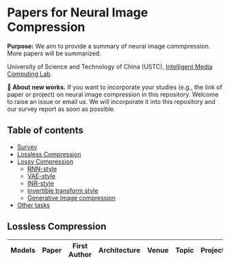 # Papers for Neural Image Compression
**Purpose:** We aim to provide a summary of neural image commpression. More papers will be summarized. 

University of Science and Technology of China (USTC), [Intelligent Media Computing Lab](https://faculty.ustc.edu.cn/chenzhibo).

**📌 About new works.** If you want to incorporate your studies (e.g., the link of paper or project) on neural image compression in this repository. Welcome to raise an issue or email us. We will incorporate it into this repository and our survey report as soon as possible.

## Table of contents
- [Survey](#Survey)
- [Lossless Compression](#Lossless-Compression)
- [Lossy Compression](#Lossy-Compression)
  - [RNN-style](#RNN-style)
  - [VAE-style](#VAE-style)
  - [INR-style](#INR-style)
  - [Invertible transform style](#Invertible-transform-style)
  - [Generative Image compression](#Generative-Image-compression)
- [Other tasks](#other-tasks)
<!-- variable rate, adjustable complexity, scalable coding, and so on  -->

## Lossless Compression
|Models| Paper | First Author | Architecture | Venue | Topic | Project |
| :--- | :---: | :---: | :--: | :--: |:--: | :--: |
